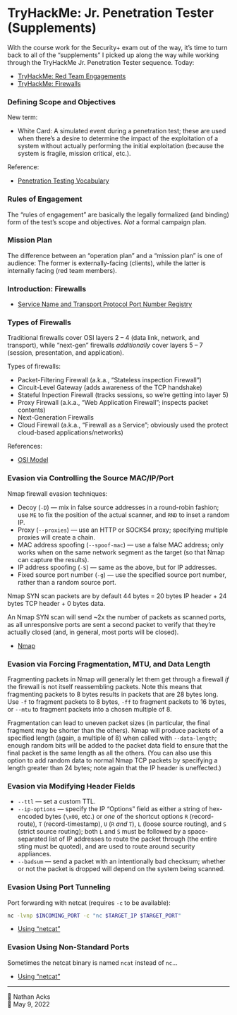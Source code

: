 # TryHackMe: Jr. Penetration Tester (Supplements)

With the course work for the Security+ exam out of the way, it’s time to turn back to all of the “supplements” I picked up along the way while working through the TryHackMe Jr. Penetration Tester sequence. Today:

* [TryHackMe: Red Team Engagements](https://tryhackme.com/room/redteamengagements)
* [TryHackMe: Firewalls](https://tryhackme.com/room/redteamfirewalls)

### Defining Scope and Objectives

New term:

* White Card: A simulated event during a penetration test; these are used when there’s a desire to determine the impact of the exploitation of a system without actually performing the initial exploitation (because the system is fragile, mission critical, etc.).

Reference:

* [Penetration Testing Vocabulary](https://security.stackexchange.com/a/114788)

### Rules of Engagement

The “rules of engagement” are basically the legally formalized (and binding) form of the test’s scope and objectives. *Not* a formal campaign plan.

### Mission Plan

The difference between an “operation plan” and a “mission plan” is one of audience: The former is externally-facing (clients), while the latter is internally facing (red team members).

### Introduction: Firewalls

* [Service Name and Transport Protocol Port Number Registry](https://www.iana.org/assignments/service-names-port-numbers/service-names-port-numbers.xhtml)

### Types of Firewalls

Traditional firewalls cover OSI layers 2 – 4 (data link, network, and transport), while “next-gen” firewalls *additionally* cover layers 5 – 7 (session, presentation, and application).

Types of firewalls:

* Packet-Filtering Firewall (a.k.a., “Stateless inspection Firewall”)
* Circuit-Level Gateway (adds awareness of the TCP handshake)
* Stateful Inpection Firewall (tracks sessions, so we’re getting into layer 5)
* Proxy Firewall (a.k.a., “Web Application Firewall”; inspects packet contents)
* Next-Generation Firewalls
* Cloud Firewall (a.k.a., “Firewall as a Service”; obviously used the protect cloud-based applications/networks)

References:

* [OSI Model](../notes/osi-model.md)

### Evasion via Controlling the Source MAC/IP/Port

Nmap firewall evasion techniques:

* Decoy (`-D`) — mix in false source addresses in a round-robin fashion; use `ME` to fix the position of the actual scanner, and `RND` to inset a random IP.
* Proxy (`--proxies`) — use an HTTP or SOCKS4 proxy; specifying multiple proxies will create a chain.
* MAC address spoofing (`--spoof-mac`) — use a false MAC address; only works when on the same network segment as the target (so that Nmap can capture the results).
* IP address spoofing (`-S`) — same as the above, but for IP addresses.
* Fixed source port number (`-g`) — use the specified source port number, rather than a random source port.

Nmap SYN scan packets are by default 44 bytes = 20 bytes IP header + 24 bytes TCP header + 0 bytes data.

An Nmap SYN scan will send ~2x the number of packets as scanned ports, as all unresponsive ports are sent a second packet to verify that they’re actually closed (and, in general, most ports will be closed).

* [Nmap](../notes/nmap.md)

### Evasion via Forcing Fragmentation, MTU, and Data Length

Fragmenting packets in Nmap will generally let them get through a firewall *if* the firewall is not itself reassembling packets. Note this means that fragmenting packets to 8 bytes results in packets that are 28 bytes long. Use `-f` to fragment packets to 8 bytes, `-ff` to fragment packets to 16 bytes, or `--mtu` to fragment packets into a chosen multiple of 8.

Fragmentation can lead to uneven packet sizes (in particular, the final fragment may be shorter than the others). Nmap will produce packets of a specified length (again, a multiple of 8) when called with `--data-length`; enough random bits will be added to the packet data field to ensure that the final packet is the same length as all the others. (You can also use this option to add random data to normal Nmap TCP packets by specifying a length greater than 24 bytes; note again that the IP header is uneffected.)

### Evasion via Modifying Header Fields

* `--ttl` — set a custom TTL.
* `--ip-options` — specify the IP “Options” field as either a string of hex-encoded bytes (`\x00`, etc.) or *one* of the shortcut options `R` (record-route), `T` (record-timestamp), `U` (`R` *and* `T`), `L` (loose source routing), and `S` (strict source routing); both `L` and `S` must be followed by a space-separated list of IP addresses to route the packet through (the entire sting must be quoted), and are used to route around security appliances.
* `--badsum` — send a packet with an intentionally bad checksum; whether or not the packet is dropped will depend on the system being scanned.

### Evasion Using Port Tunneling

Port forwarding with netcat (requires `-c` to be available):

```bash
nc -lvnp $INCOMING_PORT -c "nc $TARGET_IP $TARGET_PORT"
```

* [Using “netcat”](../notes/netcat.md)

### Evasion Using Non-Standard Ports

Sometimes the netcat binary is named `ncat` instead of `nc`…

* [Using “netcat”](../notes/netcat.md)

- - - -

<span aria-hidden="true">👤</span> Nathan Acks  
<span aria-hidden="true">📅</span> May 9, 2022
